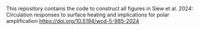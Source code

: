 This repository contains the code to construct all figures in Siew et al. 2024: Circulation responses to surface
heating and implications for polar amplification
https://doi.org/10.5194/wcd-5-985-2024


